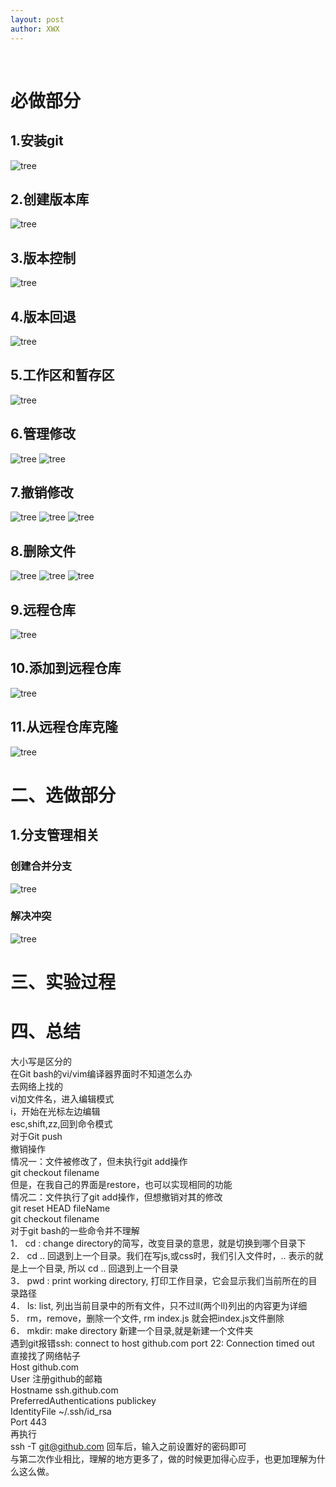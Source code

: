 ```yaml
---
layout: post
author: XWX
---
```

<br>

# 必做部分

## 1.安装git
![tree](/assets/images/GIT.png)

## 2.创建版本库
![tree](/assets/images/learngit.png)
## 3.版本控制
![tree](/assets/images/1.png)
## 4.版本回退
![tree](/assets/images/2.png)
## 5.工作区和暂存区
![tree](/assets/images/5.png)
## 6.管理修改
![tree](/assets/images/6.png)
![tree](/assets/images/6-2.png)
## 7.撤销修改
![tree](/assets/images/7-1.png)
![tree](/assets/images/7-2.png)
![tree](/assets/images/7-3.png)
## 8.删除文件
![tree](/assets/images/8-1.png)
![tree](/assets/images/8-2.png)
![tree](/assets/images/8-3.png)
## 9.远程仓库
![tree](/assets/images/9-1.png)
## 10.添加到远程仓库
![tree](/assets/images/10-1.png)
## 11.从远程仓库克隆
![tree](/assets/images/11-1.png)
# 二、选做部分

## 1.分支管理相关

### 创建合并分支
![tree](/assets/images/2.1.png)
### 解决冲突
![tree](/assets/images/2.2.png)

# 三、实验过程

# 四、总结
大小写是区分的   
在Git bash的vi/vim编译器界面时不知道怎么办   
去网络上找的   
vi加文件名，进入编辑模式   
i，开始在光标左边编辑   
esc,shift,zz,回到命令模式   
对于Git push   
撤销操作   
情况一：文件被修改了，但未执行git add操作   
git checkout filename   
但是，在我自己的界面是restore，也可以实现相同的功能   
情况二：文件执行了git add操作，但想撤销对其的修改   
git reset HEAD fileName   
git checkout filename   
对于git bash的一些命令并不理解   
1．	cd : change directory的简写，改变目录的意思，就是切换到哪个目录下   
2．	cd .. 回退到上一个目录。我们在写js,或css时，我们引入文件时，.. 表示的就是上一个目录, 所以 cd .. 回退到上一个目录   
3．	 pwd : print working directory, 打印工作目录，它会显示我们当前所在的目录路径   
4．	ls: list, 列出当前目录中的所有文件，只不过ll(两个ll)列出的内容更为详细   
5．	rm，remove，删除一个文件, rm index.js 就会把index.js文件删除   
6．	mkdir: make directory 新建一个目录,就是新建一个文件夹   
遇到git报错ssh: connect to host github.com port 22: Connection timed out   
直接找了网络帖子   
Host github.com   
User 注册github的邮箱   
Hostname ssh.github.com   
PreferredAuthentications publickey   
IdentityFile ~/.ssh/id_rsa   
Port 443   
再执行   
ssh -T git@github.com 
回车后，输入之前设置好的密码即可   
与第二次作业相比，理解的地方更多了，做的时候更加得心应手，也更加理解为什么这么做。